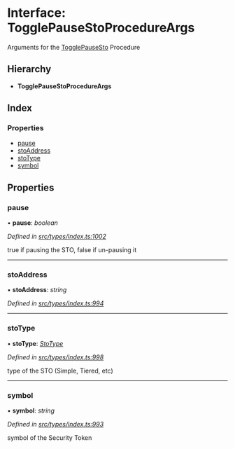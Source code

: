 # Interface: TogglePauseStoProcedureArgs

Arguments for the [TogglePauseSto](../enums/_types_index_.proceduretype.md#togglepausesto) Procedure

## Hierarchy

- **TogglePauseStoProcedureArgs**

## Index

### Properties

- [pause](_types_index_.togglepausestoprocedureargs.md#pause)
- [stoAddress](_types_index_.togglepausestoprocedureargs.md#stoaddress)
- [stoType](_types_index_.togglepausestoprocedureargs.md#stotype)
- [symbol](_types_index_.togglepausestoprocedureargs.md#symbol)

## Properties

### pause

• **pause**: _boolean_

_Defined in [src/types/index.ts:1002](https://github.com/PolymathNetwork/polymath-sdk/blob/d34930f/src/types/index.ts#L1002)_

true if pausing the STO, false if un-pausing it

---

### stoAddress

• **stoAddress**: _string_

_Defined in [src/types/index.ts:994](https://github.com/PolymathNetwork/polymath-sdk/blob/d34930f/src/types/index.ts#L994)_

---

### stoType

• **stoType**: _[StoType](../enums/_types_index_.stotype.md)_

_Defined in [src/types/index.ts:998](https://github.com/PolymathNetwork/polymath-sdk/blob/d34930f/src/types/index.ts#L998)_

type of the STO (Simple, Tiered, etc)

---

### symbol

• **symbol**: _string_

_Defined in [src/types/index.ts:993](https://github.com/PolymathNetwork/polymath-sdk/blob/d34930f/src/types/index.ts#L993)_

symbol of the Security Token
